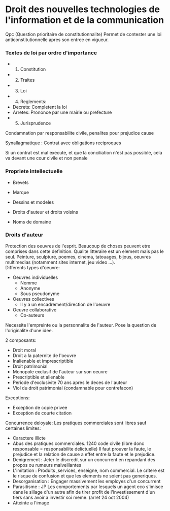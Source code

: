 # Droit des nouvelles technologies de l'information et de la communication

Qpc (Question prioritaire de constitutionnalite) Permet de contester une loi
anticonstitutionnelle apres son entree en vigueur.

### Textes de loi par ordre d'importance
- 1) Constitution
- 2) Traites
- 3) Loi
- 4) Reglements:
 - Decrets:  Completent la loi
 - Arretes: Prononce par une mairie ou prefecture
- 5) Jurisprudence

Condamnation par responsabilite civile, penalites pour prejudice cause

Synallagmatique : Contrat avec obligations reciproques

Si un contrat est mal execute, et que la conciliation n'est pas possible, cela va devant une cour civile et non penale

### Propriete intellectuelle
- Brevets
- Marque
- Dessins et modeles

- Droits d'auteur et droits voisins
- Noms de domaine

### Droits d'auteur
Protection des oeuvres de l'esprit. Beaucoup de choses peuvent etre comprises dans cette definition. Qualite litteraire est un element mais pas le seul. Peinture, sculpture, poemes, cinema, tatouages, bijous, oeuvres multimedias (notamment sites internet, jeu video ...).
<br>
Differents types d'oeuvre:
- Oeuvres individuelles
  - Nomme
  - Anonyme
  - Sous pseudonyme
- Oeuvres collectives
  - Il y a un encadrement/direction de l'oeuvre
- Oeuvre collaborative
  - Co-auteurs

Necessite l'empreinte ou la personnalite de l'auteur. Pose la question de l'originalite d'une idee.

2 composants:
- Droit moral
 - Droit a la paternite de l'oeuvre
 - Inalienable et imprescriptible
- Droit patrimonial
 - Monopole exclusif de l'auteur sur son oeuvre
 - Prescriptible et alienable
 - Periode d'exclusivite 70 ans apres le deces de l'auteur
 - Viol du droit patrimonial (condamnable pour contrefacon)

Exceptions:
- Exception de copie privee
- Exception de courte citation

Concurrence deloyale:
Les pratiques commerciales sont libres sauf certaines limites:
- Caractere illicte
- Abus des pratiques commerciales. 1240 code civile (libre donc responsable = responsabilite delictuelle) Il faut prouver la faute, le prejudice et la relation de cause a effet entre la faute et le prejudice.
 - Denigrement : Jeter le discredit sur un concurrent en repandant des propos ou rumeurs malveillantes
 - L'imitation : Produits ,services, enseigne, nom commercial.
 Le critere est le risque de confusion et que les elements ne soient pas generiques.
- Desorganisation : Engager massivement les employes d'un concurrent
- Parasitisme : JP Les comportements par lesquels un agent eco s'imisce dans le sillage d'un autre afin de tirer profit de l'investissement d'un tiers sans avoir a investir soi meme. (arret 24 oct 2004)
- Atteinte a l'image 
